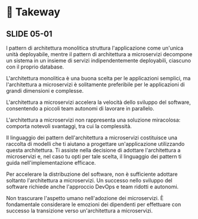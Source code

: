 # 🙂 Takeway

## SLIDE 05-01

l pattern di architettura monolitica struttura l'applicazione come un'unica unità deployabile, mentre il pattern di architettura a microservizi decompone un sistema in un insieme di servizi indipendentemente deployabili, ciascuno con il proprio database.

L'architettura monolitica è una buona scelta per le applicazioni semplici, ma l'architettura a microservizi è solitamente preferibile per le applicazioni di grandi dimensioni e complesse.

L'architettura a microservizi accelera la velocità dello sviluppo del software, consentendo a piccoli team autonomi di lavorare in parallelo.

L'architettura a microservizi non rappresenta una soluzione miracolosa: comporta notevoli svantaggi, tra cui la complessità.

Il linguaggio dei pattern dell'architettura a microservizi costituisce una raccolta di modelli che ti aiutano a progettare un'applicazione utilizzando questa architettura. Ti assiste nella decisione di adottare l'architettura a microservizi e, nel caso tu opti per tale scelta, il linguaggio dei pattern ti guida nell'implementazione efficace.&#x20;

Per accelerare la distribuzione del software, non è sufficiente adottare soltanto l'architettura a microservizi. Un successo nello sviluppo del software richiede anche l'approccio DevOps e team ridotti e autonomi.&#x20;

Non trascurare l'aspetto umano nell'adozione dei microservizi. È fondamentale considerare le emozioni dei dipendenti per effettuare con successo la transizione verso un'architettura a microservizi.
